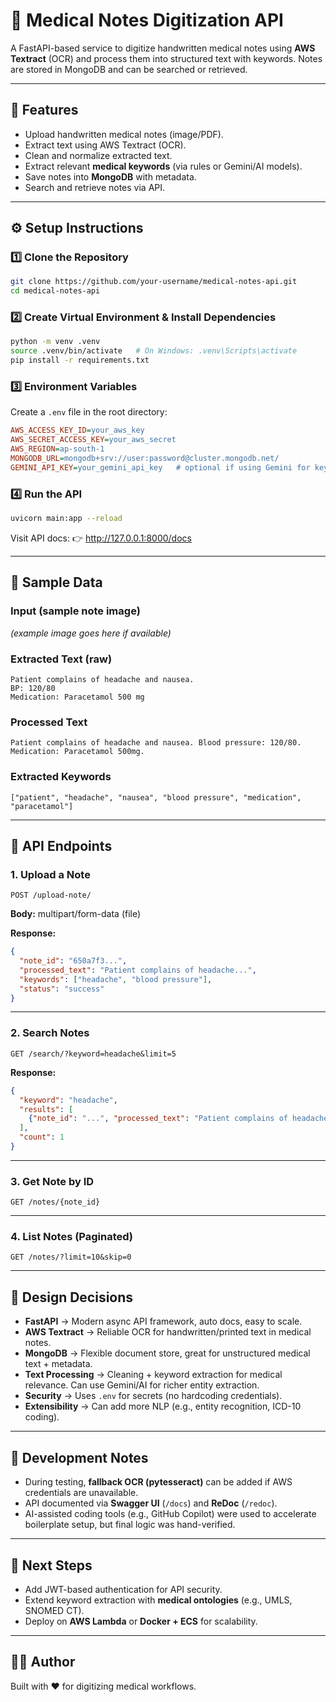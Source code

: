 # 🏥 Medical Notes Digitization API

A FastAPI-based service to digitize handwritten medical notes using
**AWS Textract** (OCR) and process them into structured text with
keywords. Notes are stored in MongoDB and can be searched or retrieved.

------------------------------------------------------------------------

## 🚀 Features

-   Upload handwritten medical notes (image/PDF).
-   Extract text using AWS Textract (OCR).
-   Clean and normalize extracted text.
-   Extract relevant **medical keywords** (via rules or Gemini/AI models).
-   Save notes into **MongoDB** with metadata.
-   Search and retrieve notes via API.

------------------------------------------------------------------------

## ⚙️ Setup Instructions

### 1️⃣ Clone the Repository

``` bash
git clone https://github.com/your-username/medical-notes-api.git
cd medical-notes-api
```

### 2️⃣ Create Virtual Environment & Install Dependencies

``` bash
python -m venv .venv
source .venv/bin/activate   # On Windows: .venv\Scripts\activate
pip install -r requirements.txt
```

### 3️⃣ Environment Variables

Create a `.env` file in the root directory:

``` ini
AWS_ACCESS_KEY_ID=your_aws_key
AWS_SECRET_ACCESS_KEY=your_aws_secret
AWS_REGION=ap-south-1
MONGODB_URL=mongodb+srv://user:password@cluster.mongodb.net/
GEMINI_API_KEY=your_gemini_api_key   # optional if using Gemini for keywords
```

### 4️⃣ Run the API

``` bash
uvicorn main:app --reload
```

Visit API docs: 👉 <http://127.0.0.1:8000/docs>

------------------------------------------------------------------------

## 📂 Sample Data

### Input (sample note image)

*(example image goes here if available)*

### Extracted Text (raw)

```
Patient complains of headache and nausea.
BP: 120/80
Medication: Paracetamol 500 mg
```

### Processed Text

```
Patient complains of headache and nausea. Blood pressure: 120/80. Medication: Paracetamol 500mg.
```

### Extracted Keywords

```
["patient", "headache", "nausea", "blood pressure", "medication", "paracetamol"]
```

------------------------------------------------------------------------

## 📡 API Endpoints

### 1. Upload a Note

``` http
POST /upload-note/
```

**Body:** multipart/form-data (file)

**Response:**

``` json
{
  "note_id": "650a7f3...",
  "processed_text": "Patient complains of headache...",
  "keywords": ["headache", "blood pressure"],
  "status": "success"
}
```

------------------------------------------------------------------------

### 2. Search Notes

``` http
GET /search/?keyword=headache&limit=5
```

**Response:**

``` json
{
  "keyword": "headache",
  "results": [
    {"note_id": "...", "processed_text": "Patient complains of headache..."}
  ],
  "count": 1
}
```

------------------------------------------------------------------------

### 3. Get Note by ID

``` http
GET /notes/{note_id}
```

------------------------------------------------------------------------

### 4. List Notes (Paginated)

``` http
GET /notes/?limit=10&skip=0
```

------------------------------------------------------------------------

## 📝 Design Decisions

-   **FastAPI** → Modern async API framework, auto docs, easy to scale.
-   **AWS Textract** → Reliable OCR for handwritten/printed text in
    medical notes.
-   **MongoDB** → Flexible document store, great for unstructured
    medical text + metadata.
-   **Text Processing** → Cleaning + keyword extraction for medical
    relevance. Can use Gemini/AI for richer entity extraction.
-   **Security** → Uses `.env` for secrets (no hardcoding credentials).
-   **Extensibility** → Can add more NLP (e.g., entity recognition,
    ICD-10 coding).

------------------------------------------------------------------------

## 🔧 Development Notes

-   During testing, **fallback OCR (pytesseract)** can be added if AWS
    credentials are unavailable.
-   API documented via **Swagger UI** (`/docs`) and **ReDoc**
    (`/redoc`).
-   AI-assisted coding tools (e.g., GitHub Copilot) were used to
    accelerate boilerplate setup, but final logic was hand-verified.

------------------------------------------------------------------------

## 📌 Next Steps

-   Add JWT-based authentication for API security.
-   Extend keyword extraction with **medical ontologies** (e.g., UMLS,
    SNOMED CT).
-   Deploy on **AWS Lambda** or **Docker + ECS** for scalability.

------------------------------------------------------------------------

## 👩‍⚕️ Author

Built with ❤️ for digitizing medical workflows.
